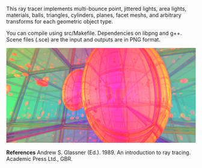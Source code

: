 This ray tracer implements multi-bounce point, jittered lights, area lights, materials, balls, triangles, cylinders, planes, facet meshs, and arbitrary transforms for each geometric object type.

You can compile using src/Makefile. Dependencies on libpng and g++. Scene files (.sce) are the input and outputs are in PNG format.  

![Sapmle Ray Trace Output](https://github.com/bernielampe1/ray_tracer/blob/master/images/t1.png)

**References**
Andrew S. Glassner (Ed.). 1989. An introduction to ray tracing. Academic Press Ltd., GBR.
